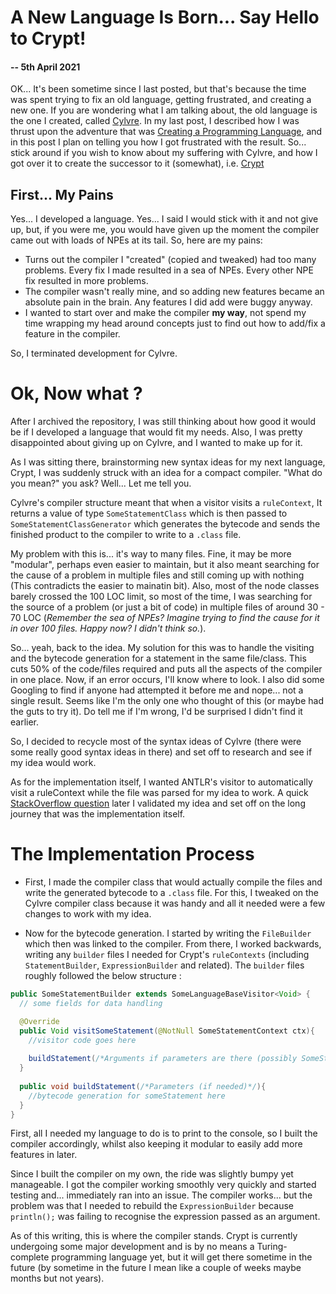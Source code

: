 # A New Language Is Born... Say Hello to Crypt!

#### -- 5th April 2021 

OK... It's been sometime since I last posted, but that's because the time was spent trying to fix an old language, getting frustrated, and creating a new one. If you are wondering what I am talking about, the old language is the one I created, called [Cylvre](https://github.com/Cylvre-Language/Cylvre). In my last post, I described how I was thrust upon the adventure that was [Creating a Programming Language](https://aurumbyte.github.io/Posts/Creating%20Cylvre), and in this post I plan on telling you how I got frustrated with the result. So... stick around if you wish to know about my suffering with Cylvre, and how I got over it to create the successor to it (somewhat), i.e. [Crypt](https://github.com/Crypt-Language/Crypt)

## First... My Pains

Yes... I developed a language. Yes... I said I would stick with it and not give up, but, if you were me, you would have given up the moment the compiler came out with loads of NPEs at its tail. So, here are my pains:

 - Turns out the compiler I "created" (copied and tweaked) had too many problems. Every fix I made resulted in a sea of NPEs. Every other NPE fix resulted in more problems.
 - The compiler wasn't really mine, and so adding new features became an absolute pain in the brain. Any features I did add were buggy anyway.
 - I wanted to start over and make the compiler **my way**, not spend my time wrapping my head around concepts just to find out how to add/fix a feature in the compiler. 

So, I terminated development for Cylvre.

# Ok, Now what ?

After I archived the repository, I was still thinking about how good it would be if I developed a language that would fit my needs. Also, I was pretty disappointed about giving up on Cylvre, and I wanted to make up for it.

As I was sitting there, brainstorming new syntax ideas for my next language, Crypt, I was suddenly struck with an idea for a compact compiler. "What do you mean?" you ask? Well... Let me tell you.

Cylvre's compiler structure meant that when a visitor visits a `ruleContext`, It returns a value of type `SomeStatementClass` which is then passed to `SomeStatementClassGenerator` which generates the bytecode and sends the finished product to the compiler to write to a `.class` file.

My problem with this is... it's way to many files. Fine, it may be more "modular", perhaps even easier to maintain, but it also meant searching for the cause of a problem in multiple files and still coming up with nothing (This contradicts the easier to mainatin bit). Also, most of the node classes barely crossed the 100 LOC limit, so most of the time, I was searching for the source of a problem (or just a bit of code) in multiple files of around 30 - 70 LOC (*Remember the sea of NPEs? Imagine trying to find the cause for it in over 100 files. Happy now?  I didn't think so.*).

So... yeah, back to the idea. My solution for this was to handle the visiting and the bytecode generation for a statement in the same file/class. This cuts 50% of the code/files required and puts all the aspects of the compiler in one place. Now, if an error occurs, I'll know where to look. I also did some Googling to find if anyone had attempted it before me and nope... not a single result. Seems like I'm the only one who thought of this (or maybe had the guts to try it). Do tell me if I'm wrong, I'd be surprised I didn't find it earlier.

So, I decided to recycle most of the syntax ideas of Cylvre (there were some really good syntax ideas in there) and set off to research and see if my idea would work.

As for the implementation itself, I wanted ANTLR's visitor to automatically visit a ruleContext while the file was parsed for my idea to work. A quick [StackOverflow question](https://stackoverflow.com/questions/66613957/can-antlrs-visitor-system-automatically-visit-a-rule-context-when-a-file-is-pars) later I validated my idea and set off on the long journey that was the implementation itself.

# The Implementation Process

 - First, I made the compiler class that would actually compile the files and write the generated bytecode to a `.class` file. For this, I tweaked on the Cylvre compiler class because it was handy and all it needed were a few changes to work with my idea.
 
 - Now for the bytecode generation. I started by writing the `FileBuilder` which then was linked to the compiler. From there, I worked backwards, writing any `builder` files I needed for Crypt's `ruleContexts` (including `StatementBuilder`, `ExpressionBuilder` and related). The `builder` files roughly followed the below structure :
 
```java
public SomeStatementBuilder extends SomeLanguageBaseVisitor<Void> {
  // some fields for data handling

  @Override
  public Void visitSomeStatement(@NotNull SomeStatementContext ctx){
    //visitor code goes here
    
    buildStatement(/*Arguments if parameters are there (possibly SomeStatementContext)*/);
  }
  
  public void buildStatement(/*Parameters (if needed)*/){
    //bytecode generation for someStatement here
  }
}
```
First, all I needed my language to do is to print to the console, so I built the compiler accordingly, whilst also keeping it modular to easily add more features in later.

Since I built the compiler on my own, the ride was slightly bumpy yet manageable. I got the compiler working smoothly very quickly and started testing and... immediately ran into an issue. The compiler works... but the problem was that I needed to rebuild the `ExpressionBuilder` because `println();` was failing to recognise the expression passed as an argument.

As of this writing, this is where the compiler stands. Crypt is currently undergoing some major development and is by no means a Turing-complete programming language yet, but it will get there sometime in the future (by sometime in the future I mean like a couple of weeks maybe months but not years).
